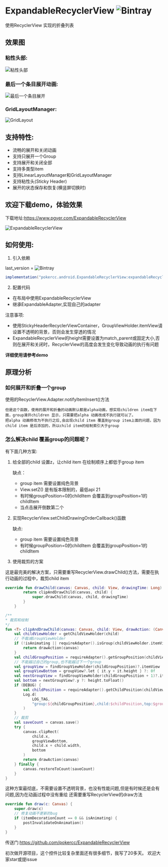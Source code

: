 # ExpandableRecyclerView ![Bintray](https://img.shields.io/bintray/v/pokercc/android/ExpandableRecyclerView)
使用RecyclerView 实现的折叠列表

## 效果图

### 粘性头部:
![粘性头部](./img/stick_header.gif)


### 最后一个条目展开动画:
![最后一个条目展开](./img/last_group_expand.gif)

### GridLayoutManager:
![GridLayout](./img/grid_layout.gif)

## 支持特性:
- 流畅的展开和关闭动画
- 支持只展开一个Group
- 支持展开和关闭全部
- 支持多类型item
- 支持LinearLayoutManager和GridLayoutManager
- 支持粘性头(Sticky Header)
- 展开的状态保存和恢复(横竖屏切换时)

## 欢迎下载demo，体验效果
下载地址:https://www.pgyer.com/ExpandableRecyclerView

![ExpandableRecyclerView](./img/ExpandableRecyclerView.png)

## 如何使用:
1. 引入依赖

last_version = ![Bintray](https://img.shields.io/bintray/v/pokercc/android/ExpandableRecyclerView)

```gradle
implementation("pokercc.android.ExpandableRecyclerView:expandableRecyclerView:${last_version}")

```

2. 配置代码
- 在布局中使用ExpandableRecyclerView
- 继承ExpandableAdapter,实现自己的adapter


注意事项:
- 使用StickyHeaderRecyclerViewContainer，GroupViewHolder.itemView请设置不透明的背景，否则会发生穿透的情况
- ExpandableRecyclerView的height需要设置为match_parent或固定大小,否则在展开和关闭时，RecyclerView的高度会发生变化导致动画的执行有问题 

**详细使用请参考demo**
## 原理分析
### 如何展开和折叠一个group
使用的RecyclerView.Adapter.notifyItemInsert()方法

    但是这个函数，使用的展开和折叠的动画默认都是alpha动画，想实现children item在下面，group滑开children 显示，只需要把alpha 动画改成不执行就可以了。
    把alpha 动画修改为不执行之后,会出现child item 覆盖到group item上面的问题，因为child item 是后添加的，所以child item的绘制索引大于group

### 怎么解决child 覆盖group的问题呢？
有下面几种方案:
1. 给全部的child 设置z，让child item 在绘制顺序上都低于group item

    缺点：
    - group item 需要设置纯色背景
    - View.setZ() 是有版本限制的，最低api 21
    - 有时候groupPosition=0的childItem 会覆盖到groupPosition=1的childItem
    - 当点击展开倒数第二个
2. 实现RecyclerView.setChildDrawingOrderCallback()函数
    
    缺点:
    - group item 需要设置纯色背景
    - 有时候groupPosition=0的childItem 会覆盖到groupPosition=1的childItem
3. 使用裁剪的方案

这是最完美的解决方案，只需要重写RecyclerView.drawChild()方法，需要在执行动画的过程中，裁剪child item
    
```kotlin
override fun drawChild(canvas: Canvas, child: View, drawingTime: Long): Boolean {
        return clipAndDrawChild(canvas, child) {
            super.drawChild(canvas, child, drawingTime)
        }
    }

/**
* 裁剪和绘制
*/
fun <T> clipAndDrawChild(canvas: Canvas, child: View, drawAction: (Canvas) -> T): T {
    val childViewHolder = getChildViewHolder(child)
    // 不裁减GroupViewHolder
    if (!isAnimating || requireAdapter().isGroup(childViewHolder.itemViewType)) {
        return drawAction(canvas)
    }
    val childGroupPosition = requireAdapter().getGroupPosition(childViewHolder)
    // 不能越过自己的group,也不能越过下一个group
    val groupView = findGroupViewHolder(childGroupPosition)?.itemView
    val groupViewBottom = groupView?.let { it.y + it.height } ?: 0f
    val nextGroupView = findGroupViewHolder(childGroupPosition + 1)?.itemView
    val bottom = nextGroupView?.y ?: height.toFloat()
    if (DEBUG) {
        val childPosition = requireAdapter().getChildPosition(childViewHolder)
        Log.d(
            LOG_TAG,
            "group:${childGroupPosition},child:$childPosition,top:$groupViewBottom,bottom:${bottom}"
        )
    }
    // 裁剪
    val saveCount = canvas.save()
    try {
        canvas.clipRect(
            child.x,
            groupViewBottom,
            child.x + child.width,
            bottom
        )
        return drawAction(canvas)
    } finally {
        canvas.restoreToCount(saveCount)
    }
}

```
这种方案最彻底，不需要设置不透明背景，也没有性能问题,但是有时候还是会有问题,因为在动画过程中没有重绘
还需要重写RecyclerView的draw方法
```kotlin
override fun draw(c: Canvas) {
    super.draw(c)
    // 修复动画不更新的bug
    if (itemDecorationCount == 0 && isAnimating) {
        postInvalidateOnAnimation()
    }
}
```


传送门:https://github.com/pokercc/ExpandableRecyclerView

初次做开源项目，这个控件比较复杂里面还有很多细节，我写了20多天。
欢迎大家star或提issue